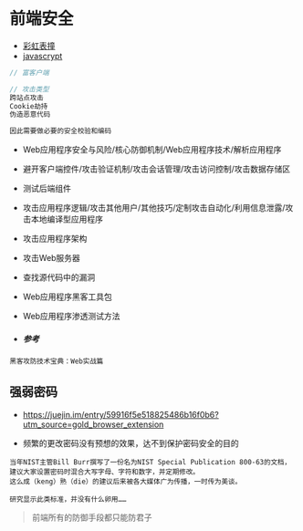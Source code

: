 # 前端安全

- [彩虹表撞](http://md5.gongjuji.net/dencrypt/)
- [javascrypt](http://www.fourmilab.ch/javascrypt/)

```javascript
// 富客户端

// 攻击类型
跨站点攻击
Cookie劫持
伪造恶意代码

因此需要做必要的安全校验和编码
```

- Web应用程序安全与风险/核心防御机制/Web应用程序技术/解析应用程序

- 避开客户端控件/攻击验证机制/攻击会话管理/攻击访问控制/攻击数据存储区

- 测试后端组件

- 攻击应用程序逻辑/攻击其他用户/其他技巧/定制攻击自动化/利用信息泄露/攻击本地编译型应用程序

- 攻击应用程序架构

- 攻击Web服务器

- 查找源代码中的漏洞

- Web应用程序黑客工具包

- Web应用程序渗透测试方法

- ##### 参考

```javascript
黑客攻防技术宝典：Web实战篇
```

## 强弱密码

- <https://juejin.im/entry/59916f5e518825486b16f0b6?utm_source=gold_browser_extension>

- 频繁的更改密码没有预想的效果，达不到保护密码安全的目的

```
当年NIST主管Bill Burr撰写了一份名为NIST Special Publication 800-63的文档，
建议大家设置密码时混合大写字母、字符和数字，并定期修改。
这么成（keng）熟（die）的建议后来被各大媒体广为传播，一时传为美谈。

研究显示此类标准，并没有什么卵用……
```

> 前端所有的防御手段都只能防君子
